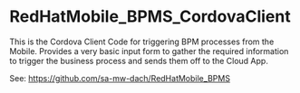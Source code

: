 # RedHatMobile_BPMS_CordovaClient

This is the Cordova Client Code for triggering BPM processes from the Mobile.
Provides a very basic input form to gather the required information to trigger the business process and sends them off to the Cloud App.

See: https://github.com/sa-mw-dach/RedHatMobile_BPMS
